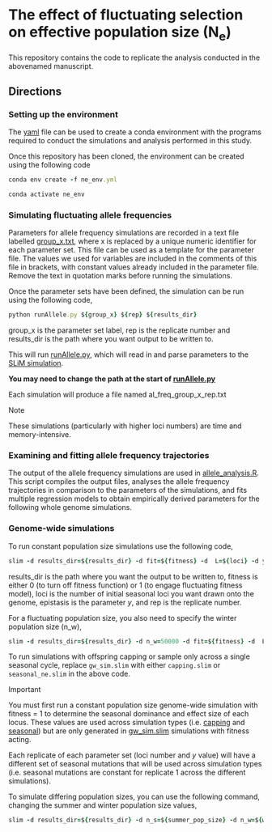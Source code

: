 # The effect of fluctuating selection on effective population size (N<sub>e</sub>)
This repository contains the code to replicate the analysis conducted in the abovenamed manuscript. 

## Directions

### Setting up the environment
The [yaml](ne_env.yml) file can be used to create a conda environment with the programs required to conduct the simulations and analysis performed in this study.

Once this repository has been cloned, the environment can be created using the following code

```ruby
conda env create -f ne_env.yml

conda activate ne_env
```

### Simulating fluctuating allele frequencies
Parameters for allele frequency simulations are recorded in a text file labelled [group_x.txt](group_x.txt), where x is replaced by a unique numeric identifier for each parameter set. This file can be used as a template for the parameter file. The values we used for variables are included in the comments of this file in brackets, with constant values already included in the parameter file. Remove the text in quotation marks before running the simulations.

Once the parameter sets have been defined, the simulation can be run using the following code,

```ruby
python runAllele.py ${group_x} ${rep} ${results_dir}
```
group_x is the parameter set label, rep is the replicate number and results_dir is the path where you want output to be written to.

This will run [runAllele.py](runAllele.py), which will read in and parse parameters to the [SLiM simulation](wittmann_allele.slim). 

**You may need to change the path at the start of [runAllele.py](runAllele.py)**

Each simulation will produce a file named al_freq_group_x_rep.txt

> [!NOTE]
> These simulations (particularly with higher loci numbers) are time and memory-intensive.

### Examining and fitting allele frequency trajectories

The output of the allele frequency simulations are used in [allele_analysis.R](allele_analysis.R). 
This script compiles the output files, analyses the allele frequency trajectories in comparison to the parameters of the simulations, and fits multiple regression models to obtain empirically derived parameters for the following whole genome simulations.

### Genome-wide simulations

To run constant population size simulations use the following code, 

```ruby
slim -d results_dir=${results_dir} -d fit=${fitness} -d  L=${loci} -d y=${epistasis} -d rep=${rep} gw_sim.slim
```
results_dir is the path where you want the output to be written to, fitness is either 0 (to turn off fitness function) or 1 (to engage fluctuating fitness model), loci is the number of initial seasonal loci you want drawn onto the genome, epistasis is the parameter _y_, and rep is the replicate number.

For a fluctuating population size, you also need to specify the winter population size (n_w),

``` ruby
slim -d results_dir=${results_dir} -d n_w=50000 -d fit=${fitness} -d  L=${loci} -d y=${epistasis} -d rep=${rep} gw_sim.slim
```
To run simulations with offspring capping or sample only across a single seasonal cycle, replace ``` gw_sim.slim ``` with either ``` capping.slim ``` or ``` seasonal_ne.slim ``` in the above code.

> [!IMPORTANT]
> You must first run a constant population size genome-wide simulation with fitness = 1 to determine the seasonal dominance and effect size of each locus. These values are used across simulation types (i.e. [capping](capping.slim) and [seasonal](seasonal_ne.slim)) but are only generated in [gw_sim.slim](gw_sim.slim) simulations with fitness acting.
>
> Each replicate of each parameter set (loci number and _y_ value) will have a different set of seasonal mutations that will be used across simulation types (i.e. seasonal mutations are constant for replicate 1 across the different simulations).

To simulate differing population sizes, you can use the following command, changing the summer and winter population size values,
``` ruby
slim -d results_dir=${results_dir} -d n_s=${summer_pop_size} -d n_w=${winter_pop_size} -d fit=${fitness} -d  L=${loci} -d y=${epistasis} -d rep=${rep} scaled_pop_gw.slim
```
